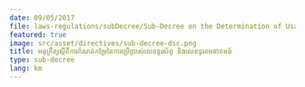 ```yaml
---
date: 09/05/2017
file: laws-regulations/subDecree/Sub-Decree on the Determination of Usage Fees for the Telephone Numbering and Telecommunications Numbering.pdf
featured: true
image: src/asset/directives/sub-decree-dsc.png
title: អនុក្រឹត្យស្តីពីការកំណត់កម្រៃនៃការប្រើប្រាស់លេខទូរស័ព្ទ និងលេខទូរគមនាគមន៍
type: sub-decree
lang: km
---
```

